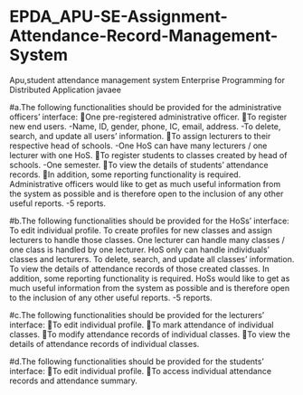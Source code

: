 # EPDA_APU-SE-Assignment-Attendance-Record-Management-System
Apu,student attendance management system Enterprise Programming for Distributed Application javaee

#a.The following functionalities should be provided for the administrative officers’  interface:
One pre-registered administrative officer.
To register new end users.
-Name, ID, gender, phone, IC, email, address.
-To delete, search, and update all users’ information.
To assign lecturers to their respective head of schools. 
-One HoS can have many lecturers / one lecturer with one HoS.
To register students to classes created by head of schools.
-One semester.
To view the details of students’ attendance records.
In addition, some reporting functionality is required. Administrative officers would like to get as much useful information from the system as possible and is therefore open to the inclusion of any other useful reports.
-5 reports.


#b.The following functionalities should be provided for the HoSs’ interface:
To edit individual profile.
To create profiles for new classes and assign lecturers to handle those classes. 
One lecturer can handle many classes / one class is handled by one lecturer.
HoS only can handle individuals’ classes and lecturers.
To delete, search, and update all classes’ information.
To view the details of attendance records of those created classes.
In addition, some reporting functionality is required. HoSs would like to get as much useful information from the system as possible and is therefore open to the inclusion of any other useful reports.
-5 reports.


#c.The following functionalities should be provided for the lecturers’ interface:
To edit individual profile.
To mark attendance of individual classes.
To modify attendance records of individual classes.
To view the details of attendance records of individual classes.


#d.The following functionalities should be provided for the students’ interface:
To edit individual profile.
To access individual attendance records and attendance summary.
